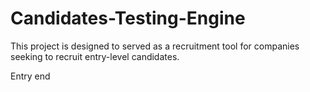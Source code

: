 # Candidates-Testing-Engine
This project is designed to served as a recruitment tool for companies seeking to recruit entry-level candidates.

Entry end
